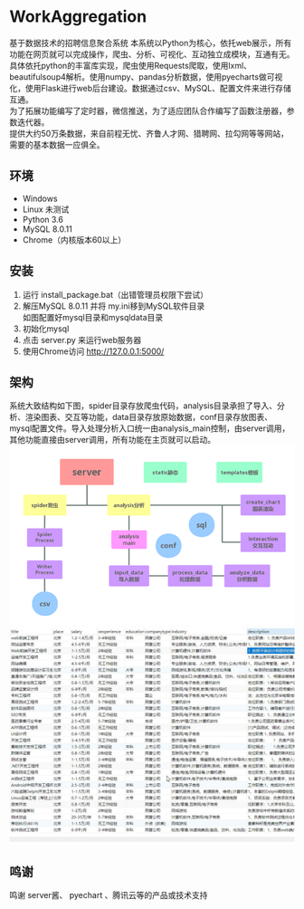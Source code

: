 # WorkAggregation
基于数据技术的招聘信息聚合系统
本系统以Python为核心，依托web展示，所有功能在网页就可以完成操作，爬虫、分析、可视化、互动独立成模块，互通有无。具体依托python的丰富库实现，爬虫使用Requests爬取，使用lxml、beautifulsoup4解析。使用numpy、pandas分析数据，使用pyecharts做可视化，使用Flask进行web后台建设。数据通过csv、MySQL、配置文件来进行存储互通。  
为了拓展功能编写了定时器，微信推送，为了适应团队合作编写了函数注册器，参数迭代器。  
提供大约50万条数据，来自前程无忧、齐鲁人才网、猎聘网、拉勾网等等网站，需要的基本数据一应俱全。

## 环境
- Windows 
- Linux 未测试
- Python 3.6 
- MySQL 8.0.11  
- Chrome（内核版本60以上）

## 安装
1. 运行 install_package.bat（出错管理员权限下尝试）  
2. 解压MySQL 8.0.11 并将 my.ini移到MySQL软件目录    
如图配置好mysql目录和mysqldata目录  
3. 初始化mysql   
4. 点击 server.py 来运行web服务器  
5. 使用Chrome访问 http://127.0.0.1:5000/  

## 架构
系统大致结构如下图，spider目录存放爬虫代码，analysis目录承担了导入、分析、渲染图表、交互等功能，data目录存放原始数据，conf目录存放图表、mysql配置文件。导入处理分析入口统一由analysis_main控制，由server调用，其他功能直接由server调用，所有功能在主页就可以启动。
![](https://github.com/xming521/picture/blob/master/job2.png)
![](https://github.com/xming521/picture/blob/master/job1.jpg)

## 鸣谢
鸣谢 server酱、 pyechart 、腾讯云等的产品或技术支持
